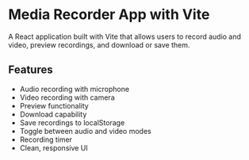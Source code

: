# Media Recorder App with Vite

A React application built with Vite that allows users to record audio and video, preview recordings, and download or save them.

## Features

- Audio recording with microphone
- Video recording with camera
- Preview functionality
- Download capability
- Save recordings to localStorage
- Toggle between audio and video modes
- Recording timer
- Clean, responsive UI

